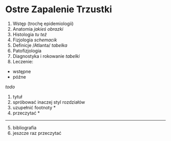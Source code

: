 Ostre Zapalenie Trzustki
========================

1. Wstęp (trochę epidemiologii)
2. Anatomia
   *jakieś obrazki*
3. Histologia
  *tu też*
4. Fizjologia
  *schemacik*
5. Definicje /Atlanta/
  *tabelka*
6. Patofizjologia
7. Diagnostyka i rokowanie
   *tabelki*
8. Leczenie:
- wstępne
- późne

_todo_
1. tytuł
2. spróbować inaczej styl rozdziałów
3. uzupełnić footnoty                       *
4. przeczytać                               *
------------
5. bibliografia
6. jeszcze raz przeczytać
